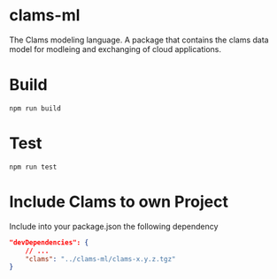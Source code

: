 # clams-ml
The Clams modeling language. A package that contains the clams data model for modleing and exchanging of cloud applications. 


# Build 

```shell
npm run build
```

# Test

```shell
npm run test
```

# Include Clams to own Project

Include into your package.json the following dependency
```json
"devDependencies": {
    // ...
    "clams": "../clams-ml/clams-x.y.z.tgz"
}
```



